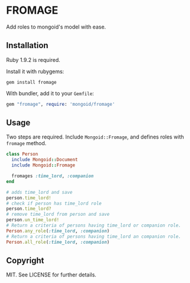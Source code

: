 # FROMAGE

Add roles to mongoid's model with ease.

## Installation

Ruby 1.9.2 is required.

Install it with rubygems:

    gem install fromage

With bundler, add it to your `Gemfile`:

``` ruby
gem "fromage", require: 'mongoid/fromage'
```

## Usage

Two steps are required. Include `Mongoid::Fromage`, and defines roles with
`fromage` method.

``` ruby
class Person
  include Mongoid::Document
  include Mongoid::Fromage

  fromages :time_lord, :companion
end
```

``` ruby
# adds time_lord and save
person.time_lord!
# check if person has time_lord role
person.time_lord?
# remove time_lord from person and save
person.un_time_lord!
# Return a criteria of persons having time_lord or companion role.
Person.any_role(:time_lord, :companion)
# Return a criteria of persons having time_lord an companion role.
Person.all_role(:time_lord, :companion)
```

## Copyright

MIT. See LICENSE for further details.
